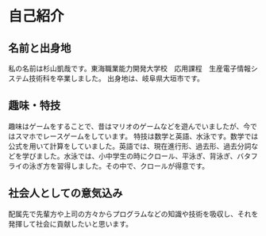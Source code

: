 # 自己紹介

## 名前と出身地
私の名前は杉山凱哉です。東海職業能力開発大学校　応用課程　生産電子情報システム技術科を卒業しました。
出身地は、岐阜県大垣市です。

## 趣味・特技
趣味はゲームをすることで、昔はマリオのゲームなどを遊んでいましたが、今ではスマホでレースゲームをしています。
特技は数学と英語、水泳です。数学では公式を用いて計算をしていました。英語では、現在進行形、過去形、過去分詞などを学びました。水泳では、小中学生の時にクロール、平泳ぎ、背泳ぎ、バタフライの泳ぎ方を習得しました。その中で、クロールが得意です。

## 社会人としての意気込み
配属先で先輩方や上司の方々からプログラムなどの知識や技術を吸収し、それを発揮して社会に貢献したいと思います。